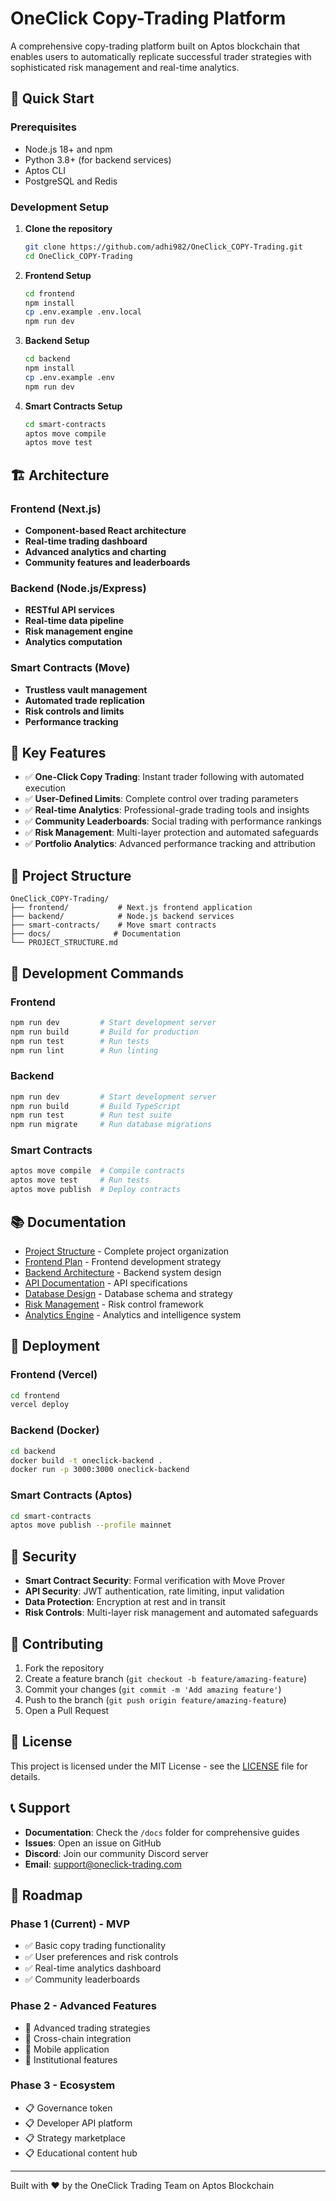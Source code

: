 # OneClick Copy-Trading Platform

A comprehensive copy-trading platform built on Aptos blockchain that enables users to automatically replicate successful trader strategies with sophisticated risk management and real-time analytics.

## 🚀 Quick Start

### Prerequisites
- Node.js 18+ and npm
- Python 3.8+ (for backend services)
- Aptos CLI
- PostgreSQL and Redis

### Development Setup

1. **Clone the repository**
   ```bash
   git clone https://github.com/adhi982/OneClick_COPY-Trading.git
   cd OneClick_COPY-Trading
   ```

2. **Frontend Setup**
   ```bash
   cd frontend
   npm install
   cp .env.example .env.local
   npm run dev
   ```

3. **Backend Setup**
   ```bash
   cd backend
   npm install
   cp .env.example .env
   npm run dev
   ```

4. **Smart Contracts Setup**
   ```bash
   cd smart-contracts
   aptos move compile
   aptos move test
   ```

## 🏗️ Architecture

### Frontend (Next.js)
- **Component-based React architecture**
- **Real-time trading dashboard**
- **Advanced analytics and charting**
- **Community features and leaderboards**

### Backend (Node.js/Express)
- **RESTful API services**
- **Real-time data pipeline**
- **Risk management engine**
- **Analytics computation**

### Smart Contracts (Move)
- **Trustless vault management**
- **Automated trade replication**
- **Risk controls and limits**
- **Performance tracking**

## 🎯 Key Features

- ✅ **One-Click Copy Trading**: Instant trader following with automated execution
- ✅ **User-Defined Limits**: Complete control over trading parameters
- ✅ **Real-time Analytics**: Professional-grade trading tools and insights
- ✅ **Community Leaderboards**: Social trading with performance rankings
- ✅ **Risk Management**: Multi-layer protection and automated safeguards
- ✅ **Portfolio Analytics**: Advanced performance tracking and attribution

## 📁 Project Structure

```
OneClick_COPY-Trading/
├── frontend/           # Next.js frontend application
├── backend/            # Node.js backend services
├── smart-contracts/    # Move smart contracts
├── docs/              # Documentation
└── PROJECT_STRUCTURE.md
```

## 🔧 Development Commands

### Frontend
```bash
npm run dev         # Start development server
npm run build       # Build for production
npm run test        # Run tests
npm run lint        # Run linting
```

### Backend
```bash
npm run dev         # Start development server
npm run build       # Build TypeScript
npm run test        # Run test suite
npm run migrate     # Run database migrations
```

### Smart Contracts
```bash
aptos move compile  # Compile contracts
aptos move test     # Run tests
aptos move publish  # Deploy contracts
```

## 📚 Documentation

- [Project Structure](./PROJECT_STRUCTURE.md) - Complete project organization
- [Frontend Plan](./FRONTEND_PLAN.md) - Frontend development strategy
- [Backend Architecture](./BACKEND_ARCHITECTURE_PLAN.md) - Backend system design
- [API Documentation](./API_ARCHITECTURE_PLAN.md) - API specifications
- [Database Design](./DATABASE_DESIGN_STRATEGY.md) - Database schema and strategy
- [Risk Management](./RISK_MANAGEMENT_PLAN.md) - Risk control framework
- [Analytics Engine](./ANALYTICS_ENGINE_PLAN.md) - Analytics and intelligence system

## 🚀 Deployment

### Frontend (Vercel)
```bash
cd frontend
vercel deploy
```

### Backend (Docker)
```bash
cd backend
docker build -t oneclick-backend .
docker run -p 3000:3000 oneclick-backend
```

### Smart Contracts (Aptos)
```bash
cd smart-contracts
aptos move publish --profile mainnet
```

## 🔐 Security

- **Smart Contract Security**: Formal verification with Move Prover
- **API Security**: JWT authentication, rate limiting, input validation
- **Data Protection**: Encryption at rest and in transit
- **Risk Controls**: Multi-layer risk management and automated safeguards

## 🤝 Contributing

1. Fork the repository
2. Create a feature branch (`git checkout -b feature/amazing-feature`)
3. Commit your changes (`git commit -m 'Add amazing feature'`)
4. Push to the branch (`git push origin feature/amazing-feature`)
5. Open a Pull Request

## 📄 License

This project is licensed under the MIT License - see the [LICENSE](LICENSE) file for details.

## 📞 Support

- **Documentation**: Check the `/docs` folder for comprehensive guides
- **Issues**: Open an issue on GitHub
- **Discord**: Join our community Discord server
- **Email**: support@oneclick-trading.com

## 🎯 Roadmap

### Phase 1 (Current) - MVP
- ✅ Basic copy trading functionality
- ✅ User preferences and risk controls
- ✅ Real-time analytics dashboard
- ✅ Community leaderboards

### Phase 2 - Advanced Features
- 🔄 Advanced trading strategies
- 🔄 Cross-chain integration
- 🔄 Mobile application
- 🔄 Institutional features

### Phase 3 - Ecosystem
- 📋 Governance token
- 📋 Developer API platform
- 📋 Strategy marketplace
- 📋 Educational content hub

---

Built with ❤️ by the OneClick Trading Team on Aptos Blockchain
